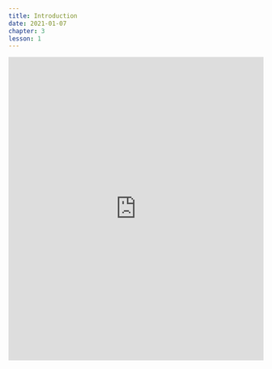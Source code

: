 ```yaml
---
title: Introduction
date: 2021-01-07
chapter: 3
lesson: 1
---
```


<iframe width="100%" height="600" src="https://www.youtube.com/embed/70MZotXia-s" title="YouTube video player" frameborder="0" allow="accelerometer; autoplay; clipboard-write; encrypted-media; gyroscope; picture-in-picture" allowfullscreen></iframe>